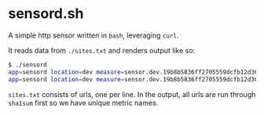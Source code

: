 # sensord.sh

A simple http sensor written in `bash`, leveraging `curl`.

It reads data from `./sites.txt` and renders output like so:

```bash
$ ./sensord 
app=sensord location=dev measure=sensor.dev.19b8b5836ff2705559dcfb12d3694bcab42ad9e5.latency value=0.218 timestamp=1356808274
app=sensord location=dev measure=sensor.dev.19b8b5836ff2705559dcfb12d3694bcab42ad9e5.availability value=100 timestamp=1356808274
```

`sites.txt` consists of urls, one per line.  In the output, all urls are run through `sha1sum` first so we have unique metric names.
